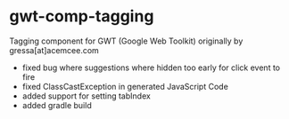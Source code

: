 # gwt-comp-tagging
Tagging component for GWT (Google Web Toolkit) originally by gressa[at]acemcee.com
* fixed bug where suggestions where hidden too early for click event to fire
* fixed ClassCastException in generated JavaScript Code
* added support for setting tabIndex
* added gradle build
